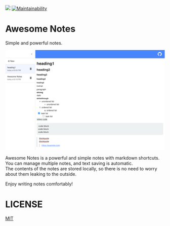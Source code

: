 ![](https://github.com/koki-develop/awesome-notes/actions/workflows/build.yml/badge.svg)
[![Maintainability](https://api.codeclimate.com/v1/badges/6f165cb3e71848116bf2/maintainability)](https://codeclimate.com/github/koki-develop/awesome-notes/maintainability)

# Awesome Notes

Simple and powerful notes.

![](./README/screenshot.png)

Awesome Notes is a powerful and simple notes with markdown shortcuts.  
You can manage multiple notes, and text saving is automatic.  
The contents of the notes are stored locally, so there is no need to worry about them leaking to the outside.

Enjoy writing notes comfortably!

# LICENSE

[MIT](./LICENSE)
